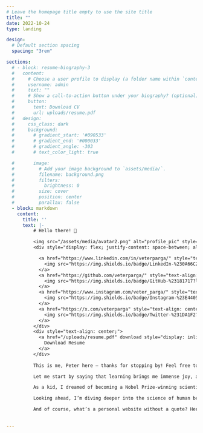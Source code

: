 ```yaml
---
# Leave the homepage title empty to use the site title
title: ""
date: 2022-10-24
type: landing

design:
  # Default section spacing
  spacing: "3rem"

sections:
  # - block: resume-biography-3
  #   content:
  #     # Choose a user profile to display (a folder name within `content/authors/`)
  #     username: admin
  #     text: ""
  #     # Show a call-to-action button under your biography? (optional)
  #     button:
  #       text: Download CV
  #       url: uploads/resume.pdf
  #   design:
  #     css_class: dark
  #     background:
  #       # gradient_start: '#090533'
  #       # gradient_end: '#000033'
  #       # gradient_angle: -303
  #       # text_color_light: true

  #       image:
  #         # Add your image background to `assets/media/`.
  #         filename: background.png
  #         filters:
  #           brightness: 0
  #         size: cover
  #         position: center
  #         parallax: false
  - block: markdown
    content:
      title: ''
      text: |-
          # Hello there! 👋

          <img src="/assets/media/avatar2.png" alt="profile_pic" style="display: block; margin: 0; padding: 0;">
          <div style="display: flex; justify-content: space-between; align-items: center; width: 100%;">

            <a href="https://www.linkedin.com/in/veterparga/" style="text-align: center; flex-grow: 0;">
              <img src="https://img.shields.io/badge/LinkedIn-%230A66C2?logo=linkedin&logoColor=white" alt="LinkedIn" style="transform: scale(1.5);">
            </a>
            <a href="https://github.com/veterparga/" style="text-align: center; flex-grow: 0;">
              <img src="https://img.shields.io/badge/GitHub-%23181717?logo=github&logoColor=white" alt="GitHub" style="transform: scale(1.5);">
            </a>
            <a href="https://www.instagram.com/veter_parga/" style="text-align: center; flex-grow: 0;">
              <img src="https://img.shields.io/badge/Instagram-%23E4405F?logo=instagram&logoColor=white" alt="Instagram" style="transform: scale(1.5);">
            </a>
            <a href="https://x.com/veterparga" style="text-align: center; flex-grow: 0;">
              <img src="https://img.shields.io/badge/Twitter-%231DA1F2?logo=twitter&logoColor=white" alt="Twitter" style="transform: scale(1.5);">
            </a>
          </div>
          <div style="text-align: center;">
            <a href="/uploads/resume.pdf" download style="display: inline-block; padding: 8px 15px; background-color: #80669d; color: white; text-align: center; border-radius: 5px; text-decoration: none; font-size: 16px;">
              Download Resume
            </a>
          </div>
          
          This is me, Peter here — thanks for stopping by! Feel free to explore my site to learn more about my professional journey, or download my resume if you're looking for a quick summary. I'm always happy to connect and would love to hear from you - please don't hesitate to reach out to me on my socials!

          Let me start by saying that learning brings me immense joy, and I find great delight in being useful to my community. I’m fortunate that the companies I’ve worked at have nurtured these strengths — allowing me to explore new tools and technologies to build impactful solutions for a variety of teams. It’s been a rewarding cycle: solving real problems for people, making a difference in the company, and growing into roles with greater ownership. You can read more about my experiences [here]({{< relref "/experience" >}}).

          As a kid, I dreamed of becoming a Nobel Prize-winning scientist. While I can’t say how close (or far) I am to that, one thing is certain — my passion for research didn’t fade when I left academia. Contributing to humanity’s collective knowledge feels like a lifelong pursuit for me, driven not by prizes, but by an innate curiosity and passion. If you're interested, you can check out some of my contributions to the science of gaming & esports [here]({{< relref "/research" >}}).

          Looking ahead, I’m diving deeper into the science of human behavior, understanding how we function as individuals and as a collective. This perspective helps me think more critically about where real technological innovation can shape our lives. I’m particularly fascinated by digital play, educational technology, and decentralized science, all while keeping a close eye on the ever-evolving world of AI.

          And of course, what’s a personal website without a quote? Here’s one from my hero, [Braum](https://www.leagueoflegends.com/en-gb/champions/braum/):
          
          
---
```

